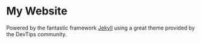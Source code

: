 # My Website

Powered by the fantastic framework [Jekyll](http://jekyllrb.com) using a great theme provided by the DevTips community.
